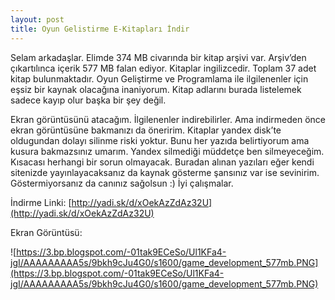```yaml
---
layout: post
title: Oyun Gelistirme E-Kitapları İndir
---
```


Selam arkadaşlar. Elimde 374 MB civarında bir kitap arşivi var. Arşiv’den çıkartılınca içerik 577 MB falan ediyor. Kitaplar ingilizcedir. Toplam 37 adet kitap bulunmaktadır. Oyun Geliştirme ve Programlama ile ilgilenenler için eşsiz bir kaynak olacağına inaniyorum. Kitap adlarını burada listelemek sadece kayıp olur başka bir şey değil.
<!--more-->
Ekran görüntüsünü atacağım. İlgilenenler indirebilirler. Ama indirmeden önce ekran görüntüsüne bakmanızı da öneririm. Kitaplar yandex disk’te oldugundan dolayı silinme riski yoktur. Bunu her yazıda belirtiyorum ama kusura bakmazsınız umarım. Yandex silmediği müddetçe ben silmeyeceğim. Kısacası herhangi bir sorun olmayacak. Buradan alınan yazıları eğer kendi sitenizde yayınlayacaksanız da kaynak gösterme şansınız var ise sevinirim. Göstermiyorsanız da canınız sağolsun :) İyi çalışmalar.

İndirme Linki: [http://yadi.sk/d/xOekAzZdAz32U](http://yadi.sk/d/xOekAzZdAz32U)

Ekran Görüntüsü:

![https://3.bp.blogspot.com/-01tak9ECeSo/Ul1KFa4-jgI/AAAAAAAAA5s/9bkh9cJu4G0/s1600/game_development_577mb.PNG](https://3.bp.blogspot.com/-01tak9ECeSo/Ul1KFa4-jgI/AAAAAAAAA5s/9bkh9cJu4G0/s1600/game_development_577mb.PNG)